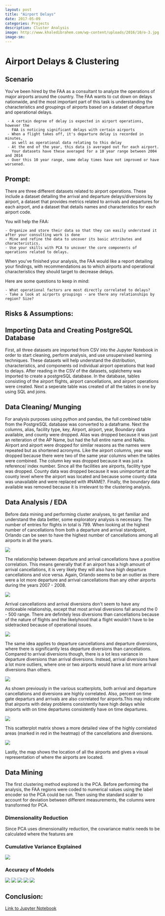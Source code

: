 ```yaml
---
layout: post
title: "Airport Delays"
date: 2017-05-09
categories: Projects
description: Cluster Analysis
image: http://www.khaledibrahem.com/wp-content/uploads/2016/10/o-3.jpg
image-sm:
---
```


# Airport Delays & Clustering

## Scenario

You've been hired by the FAA as a consultant to analyze the operations of major airports around the country. The FAA wants to cut down on delays nationwide, and the most important part of this task is understanding the characteristics and groupings of airports based on a dataset of departure and operational delays.

     - A certain degree of delay is expected in airport operations, however the 
       FAA is noticing significant delays with certain airports
     - When a flight takes off, it's departure delay is recorded in minutes, 
       as well as operational data relating to this delay
     - At the end of the year, this data is averaged out for each airport. 
       Your datasets have these averaged for a 10 year range between 2004 and 2014
     - Over this 10 year range, some delay times have not improved or have worsened.

## Prompt: 

There are three different datasets related to airport operations. These include a dataset detailing the arrival and departure delays/diversions by airport, a dataset that provides metrics related to arrivals and departures for each airport, and a dataset that details names and characteristics for each airport code.

You will help the FAA:

    - Organize and store their data so that they can easily understand it after your consulting work is done
    - Mine and refine the data to uncover its basic attributes and characteristics.
    - Use your skills with PCA to uncover the core components of operations related to delays.

When you've finished your analysis, the FAA would like a report detailing your findings, with recommendations as to which airports and operational characteristics they should target to decrease delays.

Here are some questions to keep in mind:

    - What operational factors are most directly correlated to delays?
    - Take a look at airports groupings - are there any relationships by region? Size?


## Risks & Assumptions: 


## Importing Data and Creating PostgreSQL Database

First, all three datasets are imported from CSV into the Jupyter Notebook in order to start cleaning, perform analysis, and use unsupervised learning techniques. These datasets will help understand the distribution, characteristics, and components od individual airport operations that lead to delays. After reading in the CSV of the datasets, sqlalchemy was imported to create a postgreSQL database. In the database, tables consisting of the airport flights, airport cancellations, and airport operations were created. Next a seperate table was created of all the tables in one by using SQL and joins. 

## Data Cleaning/ Munging

For analysis purposes using python and pandas, the full combined table from the PostgreSQL database was converted to a dataframe. Next the columns, alias, facility type, key, Airport, airport, year, Boundary data available, and county were dropped. Alias was dropped because it was just an reiteration of the AP Name, but had the full entire name and NaNs. Airport and airport were dropped for similar reasons as the names were repeated but as shortened acronyms. Like the airport columns, year was dropped because there were two of the same year columns when the tables were combined. The column key was dropped because it was just a reference/ index number. Since all the facilities are airports, facility type was dropped. County data was dropped because it was unimportant at the county level where the airport was located and because some county data was unavailable and were replaced with #NAME?. Finally, the boundary data available was removed because it is irrelevant to the clustering analysis.

## Data Analysis / EDA

Before data mining and performing cluster analyses, to get familiar and understand the data better, some exploratory analysis is necessary. The number of entries for flights in total is 799. When looking at the highest number of cancellations from both a departure and arrival standpoint, Orlando can be seen to have the highest number of cancellations among all airports in all the years. 

<img src='https://github.com/AndrewJeong89/AndrewJeong89.github.io/blob/master/_posts/Images/Airport%20-%20Clustering/arrival%20vs%20departure%20cancellations.png?raw=true' >

The relationship between departure and arrival cancellations have a positive correlation. This means generally that if an airport has a high amount of arrival cancellations, it is very likely they will also have high departure cancellations and vice versa. Again, Orlando seems to be an outlier as there were a lot more departure and arrival cancellations than any other airports during the years 2007 - 2008. 

<img src='https://github.com/AndrewJeong89/AndrewJeong89.github.io/blob/master/_posts/Images/Airport%20-%20Clustering/arrival%20can%20vs%20arrival%20div.png?raw=true' >

Arrival cancellations and arrival diversions don't seem to have any noticeable relationship, except that most arrival diversions fall around the 0 - 500 range. There are definitely less diversions than cancellations because of the nature of flights and the likelyhood that a flight wouldn't have to be sidetracked because of operational issues. 

<img src='https://github.com/AndrewJeong89/AndrewJeong89.github.io/blob/master/_posts/Images/Airport%20-%20Clustering/dept%20can%20vs%20dept%20div.png?raw=true' >

The same idea applies to departure cancellations and departure diversions, where there is significantly less departure diversions than cancellations. Compared to arrival diversions though, there is a lot less variance in departure diversions than arrival diversions. Instead, arrival diversions have a lot more outliers, where one or two airports would have a lot more arrival diversions than others. 

<img src='https://github.com/AndrewJeong89/AndrewJeong89.github.io/blob/master/_posts/Images/Airport%20-%20Clustering/heatmap-%20airport.png?raw=true' >

As shown previously in the various scatterplots, both arrival and departure cancellations and diversions are highly correlated. Also, percent on time gate departurs and arrivals are also correlated for airports.This may indicate that airports with delay problems consistently have high delays while airports with on time departures consistently have on time departures.

<img src='https://github.com/AndrewJeong89/AndrewJeong89.github.io/blob/master/_posts/Images/Airport%20-%20Clustering/relationship%20matrix.png?raw=true' >

This scatterplot matrix shows a more detailed view of the highly correlated areas (marked in red in the heatmap) of the cancellations and diversions. 

<img src='https://github.com/AndrewJeong89/AndrewJeong89.github.io/blob/master/_posts/Images/Airport%20-%20Clustering/map%20of%20locations.png?raw=true' >

Lastly, the map shows the location of all the airports and gives a visual representation of where the airports are located. 

## Data Mining

The first clustering method explored is the PCA. Before performing the analysis, the FAA regions were coded to numerical values using the label encoder so the PCA could be run. Then using the standard scaler to account for deviation between different measurements, the columns were transformed for PCA. 

### Dimensionality Reduction

Since PCA uses dimensionality reduction, the covariance matrix needs to be calculated where the features are 


### Cumulative Variance Explained 

<img src= 'https://github.com/AndrewJeong89/AndrewJeong89.github.io/blob/master/_posts/Images/Airport%20-%20Clustering/PCA%20cumulative%20variance%20exp.png?raw=true'>

### Accuracy of Models

<img src= 'https://github.com/AndrewJeong89/AndrewJeong89.github.io/blob/master/_posts/Images/Airport%20-%20Clustering/pc1%20vs%20pc2.png?raw=true'>

<img src= 'https://github.com/AndrewJeong89/AndrewJeong89.github.io/blob/master/_posts/Images/Airport%20-%20Clustering/pc1%2C%20pc2%2C%20pc3%20outcomes.png?raw=true'>

<img src= 'https://github.com/AndrewJeong89/AndrewJeong89.github.io/blob/master/_posts/Images/Airport%20-%20Clustering/kmeans%20by%20airport.png?raw=true'>

<img src= 'https://github.com/AndrewJeong89/AndrewJeong89.github.io/blob/master/_posts/Images/Airport%20-%20Clustering/dbscan.png?raw=true'>

<img src= 'https://github.com/AndrewJeong89/AndrewJeong89.github.io/blob/master/_posts/Images/Airport%20-%20Clustering/heirarchical.png?raw=true'>



## Conclusion:



[Link to Jupyter Notebook](https://github.com/AndrewJeong89/GA-DSI/blob/master/projects/projects-weekly/project-07/starter-code/project7-%20Airport%20-%20AJ.ipynb)
